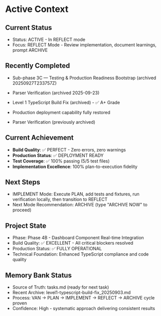 # Active Context

## Current Status
- Status: ACTIVE - In REFLECT mode
- Focus: REFLECT Mode - Review implementation, document learnings, prompt ARCHIVE

## Recently Completed
- Sub-phase 3C — Testing & Production Readiness Bootstrap (archived 20250927T233757Z)
- Parser Verification (archived 2025-09-23)

- Level 1 TypeScript Build Fix (archived) - ✅ A+ Grade
- Production deployment capability fully restored
- Parser Verification (previously archived)

## Current Achievement
- **Build Quality**: ✅ PERFECT - Zero errors, zero warnings
- **Production Status**: ✅ DEPLOYMENT READY
- **Test Coverage**: ✅ 100% passing (5/5 test files)
- **Implementation Excellence**: 100% plan-to-execution fidelity

## Next Steps
- IMPLEMENT Mode: Execute PLAN, add tests and fixtures, run verification locally, then transition to REFLECT
- Next Mode Recommendation: ARCHIVE (type "ARCHIVE NOW" to proceed)

## Project State
- Phase: Phase 4B - Dashboard Component Real-time Integration
- Build Quality: ✅ EXCELLENT - All critical blockers resolved
- Production Status: ✅ FULLY OPERATIONAL
- Technical Foundation: Enhanced TypeScript compliance and code quality

## Memory Bank Status
- Source of Truth: tasks.md (ready for next task)
- Recent Archive: level1-typescript-build-fix_20250903.md
- Process: VAN → PLAN → IMPLEMENT → REFLECT → ARCHIVE cycle proven
- Confidence: High - systematic approach delivering consistent results
